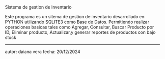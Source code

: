 Sistema de gestion de Inventario

Este programa es un sitema de gestion de 
inventario desarrollado en PYTHON 
utilizando SQLITE3 como Base de Datos.
Permitiendo realizar operaciones basicas 
tales como Agregar, Consultar, Buscar Producto
por ID, Eliminar producto, Actualizar,y generar reportes 
de productos con bajo stock

---





autor:
daiana vera
fecha: 20/12/2024
